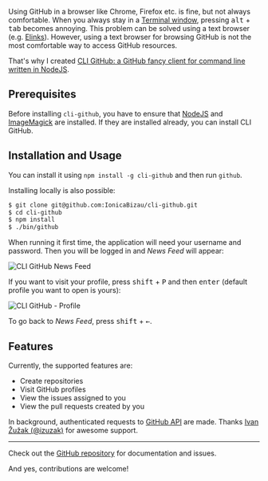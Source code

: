Using GitHub in a browser like Chrome, Firefox etc. is fine, but not always comfortable. When you always stay in a [Terminal window](http://en.wikipedia.org/wiki/Terminal_emulator), pressing <kbd>alt</kbd> + <kbd>tab</kbd> becomes annoying. This problem can be solved using a text browser (e.g. [Elinks](http://elinks.or.cz/)). However, using a text browser for browsing GitHub is not the most comfortable way to access GitHub resources.

That's why I created [CLI GitHub: a GitHub fancy client for command line written in NodeJS](https://github.com/IonicaBizau/cli-github).

## Prerequisites
Before installing `cli-github`, you have to ensure that [NodeJS](http://nodejs.org) and [ImageMagick](http://www.imagemagick.org) are installed. If they are installed already, you can install CLI GitHub.

## Installation and Usage
You can install it using `npm install -g cli-github` and then run `github`.

Installing locally is also possible:

```sh
$ git clone git@github.com:IonicaBizau/cli-github.git
$ cd cli-github
$ npm install
$ ./bin/github
```

When running it first time, the application will need your username and password. Then you will be logged in and *News Feed* will appear:

![CLI GitHub News Feed](https://raw.githubusercontent.com/IonicaBizau/cli-github/master/screenshots/news-feed.png)

If you want to visit your profile, press <kbd>shift</kbd> + <kbd>P</kbd> and then <kbd>enter</kbd> (default profile you want to open is yours):

![CLI GitHub - Profile](https://raw.githubusercontent.com/IonicaBizau/cli-github/master/screenshots/profile.png)

To go back to *News Feed*, press <kbd>shift</kbd> + <kbd>←</kbd>.

## Features
Currently, the supported features are:

 - Create repositories
 - Visit GitHub profiles
 - View the issues assigned to you
 - View the pull requests created by you

In background, authenticated requests to [GitHub API](https://developer.github.com/v3/) are made. Thanks [Ivan Žužak (@izuzak)](https://github.com/izuzak) for awesome support.

---

Check out the [GitHub repository](https://github.com/IonicaBizau/cli-github) for documentation and issues.

And yes, contributions are welcome!